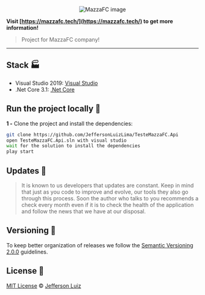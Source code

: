 <p align="center">
  <img src="https://mazzafc.tech/images/logo.png" 
   alt="MazzaFC image" />
</p>

**Visit [https://mazzafc.tech/](https://mazzafc.tech/) to get more information!**

> Project for MazzaFC company!

---

## Stack 🏭

- Visual Studio 2019: [Visual Studio](https://visualstudio.microsoft.com/pt-br/downloads/)
- .Net Core 3.1: [.Net Core](https://dotnet.microsoft.com/download/dotnet/3.1)

## Run the project locally 🔧

**1 -** Clone the project and install the dependencies:

```sh
git clone https://github.com/JeffersonLuizLima/TesteMazzaFC.Api
open TesteMazzaFC.Api.sln with visual studio
wait for the solution to install the dependencies
play start
```
## Updates 🎨

> It is known to us developers that updates are constant. Keep in mind that just as you code to improve and evolve, our tools
> they also go through this process. Soon the author who talks to you recommends a check every month even if it is to check the health of the application and follow the news
> that we have at our disposal.

## Versioning 📝

To keep better organization of releases we follow the [Semantic Versioning 2.0.0](http://semver.org/) guidelines.

## License 📝

[MIT License](https://opensource.org/licenses/MIT) © [Jefferson Luiz](https://github.com/JeffersonLuizLima)
